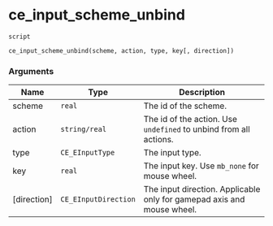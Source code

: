 # ce_input_scheme_unbind
`script`
```gml
ce_input_scheme_unbind(scheme, action, type, key[, direction])
```

### Arguments
| Name | Type | Description |
| ---- | ---- | ----------- |
| scheme | `real` | The id of the scheme. |
| action | `string/real` | The id of the action. Use `undefined` to unbind from all actions. |
| type | `CE_EInputType` | The input type. |
| key | `real` | The input key. Use `mb_none` for mouse wheel. |
| [direction] | `CE_EInputDirection` | The input direction. Applicable only for gamepad axis and mouse wheel. |